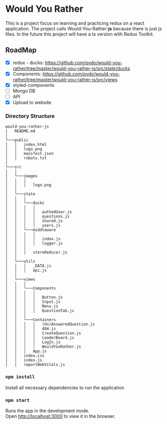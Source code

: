 # Would You Rather

This is a project focus on learning and practicing redux on a react application.
The project calls Would-You-Rather-**js** because there is just js files. In the future this project will have a ts version with Redux Toolkit.

## RoadMap

-   [x] redux - ducks: https://github.com/pvdo/would-you-rather/tree/master/would-you-rather-js/src/state/ducks
-   [x] Components: https://github.com/pvdo/would-you-rather/tree/master/would-you-rather-js/src/views
-   [x] styled-components
-   [ ] Mongo DB
-   [ ] API
-   [x] Upload to website

### Directory Structure

```
would-you-rather-js
│   README.md
│
└───public
│   │   index.html
│   │   logo.png
│   │   manifest.json
│   │   robots.txt
│
└───src
│   │
│   └───images
│   │   │
│   │   │   logo.png
│   │
│   └───state
│   │   │
│   │   └───ducks
│   │   │   │
│   │   │   │   authedUser.js
│   │   │   │   questions.js
│   │   │   │   shared.js
│   │   │   │   users.js
│   │   └───middleware
│   │   │   │
│   │   │   │   index.js
│   │   │   │   logger.js
│   │   │
│   │   │   storeReducer.js
│   │
│   └───utils
│   │   │   _DATA.js
│   │   │   api.js
│   │
│   └───views
│   │   │
│   │   └───Components
│   │   │   │
│   │   │   │   Button.js
│   │   │   │   Input.js
│   │   │   │   Menu.js
│   │   │   │   QuestionTab.js
│   │   │
│   │   └───Containers
│   │   │   │   (Un)AnsweredQuestion.js
│   │   │   │   404.js
│   │   │   │   CreateQuestion.js
│   │   │   │   LeaderBoard.js
│   │   │   │   LogIn.js
│   │   │   │   WouldYouRather.js
│   │   │   App.js
│   │   index.css
│   │   index.js
│   │   reportWebVitals.js

```

### `npm install`

Install all necessary dependencies to run the application

### `npm start`

Runs the app in the development mode.\
Open [http://localhost:3000](http://localhost:3000) to view it in the browser.
